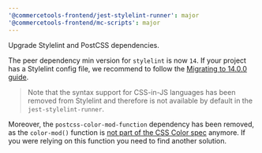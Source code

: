 ```yaml
---
'@commercetools-frontend/jest-stylelint-runner': major
'@commercetools-frontend/mc-scripts': major
---
```


Upgrade Stylelint and PostCSS dependencies.

The peer dependency min version for `stylelint` is now `14`. If your project has a Stylelint config file, we recommend to follow the [Migrating to 14.0.0 guide](https://github.com/stylelint/stylelint/blob/main/docs/migration-guide/to-14.md).

> Note that the syntax support for CSS-in-JS languages has been removed from Stylelint and therefore is not available by default in the `jest-stylelint-runner`.

Moreover, the `postcss-color-mod-function` dependency has been removed, as the `color-mod()` function is [not part of the CSS Color spec](https://github.com/w3c/csswg-drafts/commit/034b063697c3dadf144504f52e0858a79cd84414) anymore. If you were relying on this function you need to find another solution.

